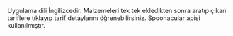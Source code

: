 Uygulama dili İngilizcedir.
Malzemeleri tek tek ekledikten sonra aratıp çıkan tariflere tıklayıp tarif detaylarını öğrenebilirsiniz.
Spoonacular apisi kullanılmıştır.
